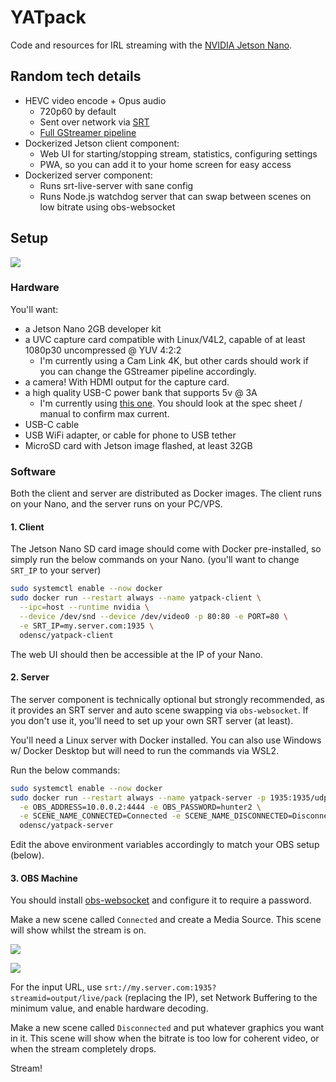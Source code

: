 # YATpack

Code and resources for IRL streaming with the [NVIDIA Jetson Nano](https://developer.nvidia.com/embedded/jetson-nano-developer-kit).

## Random tech details

-   HEVC video encode + Opus audio
    -   720p60 by default
    -   Sent over network via [SRT](https://www.srtalliance.org/)
    -   [Full GStreamer pipeline](https://github.com/odensc/yatpack/blob/master/src/server/pipeline.js)
-   Dockerized Jetson client component:
    -   Web UI for starting/stopping stream, statistics, configuring settings
    -   PWA, so you can add it to your home screen for easy access
-   Dockerized server component:
    -   Runs srt-live-server with sane config
    -   Runs Node.js watchdog server that can swap between scenes on low bitrate using obs-websocket

## Setup

![](https://i.imgur.com/dyWucrS.jpg)

### Hardware

You'll want:

-   a Jetson Nano 2GB developer kit
-   a UVC capture card compatible with Linux/V4L2, capable of at least 1080p30 uncompressed @ YUV 4:2:2
    -   I'm currently using a Cam Link 4K, but other cards should work if you can change the GStreamer pipeline accordingly.
-   a camera! With HDMI output for the capture card.
-   a high quality USB-C power bank that supports 5v @ 3A
    -   I'm currently using [this one](https://smile.amazon.com/gp/product/B082PGS78L). You should look at the spec sheet / manual to confirm max current.
-   USB-C cable
-   USB WiFi adapter, or cable for phone to USB tether
-   MicroSD card with Jetson image flashed, at least 32GB

### Software

Both the client and server are distributed as Docker images. The client runs on your Nano, and the server runs on your PC/VPS.

#### 1. Client

The Jetson Nano SD card image should come with Docker pre-installed, so simply run the below commands on your Nano. (you'll want to change `SRT_IP` to your server)

```bash
sudo systemctl enable --now docker
sudo docker run --restart always --name yatpack-client \
  --ipc=host --runtime nvidia \
  --device /dev/snd --device /dev/video0 -p 80:80 -e PORT=80 \
  -e SRT_IP=my.server.com:1935 \
  odensc/yatpack-client
```

The web UI should then be accessible at the IP of your Nano.

#### 2. Server

The server component is technically optional but strongly recommended, as it provides an SRT server and auto scene swapping via `obs-websocket`.
If you don't use it, you'll need to set up your own SRT server (at least).

You'll need a Linux server with Docker installed. You can also use Windows w/ Docker Desktop but will need to run the commands via WSL2.

Run the below commands:

```bash
sudo systemctl enable --now docker
sudo docker run --restart always --name yatpack-server -p 1935:1935/udp \
  -e OBS_ADDRESS=10.0.0.2:4444 -e OBS_PASSWORD=hunter2 \
  -e SCENE_NAME_CONNECTED=Connected -e SCENE_NAME_DISCONNECTED=Disconnected \
  odensc/yatpack-server
```

Edit the above environment variables accordingly to match your OBS setup (below).

#### 3. OBS Machine

You should install [obs-websocket](https://github.com/Palakis/obs-websocket) and configure it to require a password.

Make a new scene called `Connected` and create a Media Source. This scene will show whilst the stream is on.

![](https://i.imgur.com/Dqibk2x.png)

![](https://i.imgur.com/nQoA1nU.png)

For the input URL, use `srt://my.server.com:1935?streamid=output/live/pack` (replacing the IP), set Network Buffering to the minimum value, and enable hardware decoding.

Make a new scene called `Disconnected` and put whatever graphics you want in it. This scene will show when the bitrate is too low for coherent video, or when the stream completely drops.

Stream!
